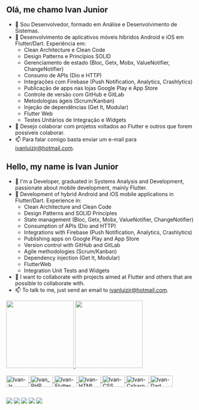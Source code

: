 ## Olá, me chamo Ivan Junior
- 👀 Sou Desenvolvedor, formado em Análise e Desenvolvimento de Sistemas.
- 🌱 Desenvolvimento de aplicativos móveis híbridos Android e iOS em Flutter/Dart. Experiência em:
  - Clean Architecture e Clean Code
  - Design Patterns e Princípios SOLID
  - Gerenciamento de estado (Bloc, Getx, Mobx, ValueNotifier, ChangeNotifier)
  - Consumo de APIs (Dio e HTTP)
  - Integrações com Firebase (Push Notification, Analytics, Crashlytics)
  - Publicação de apps nas lojas Google Play e App Store
  - Controle de versão com GitHub e GitLab
  - Metodologias ágeis (Scrum/Kanban)
  - Injeção de dependências (Get It, Modular)
  - Flutter Web
  - Testes Unitários de Integração e Widgets
- 💞️ Desejo colaborar com projetos voltados ao Flutter e outros que forem possíveis colaborar.
- 📫 Para falar comigo basta enviar um e-mail para ivanluizjr@hotmail.com.


## Hello, my name is Ivan Junior
- 👀 I'm a Developer, graduated in Systems Analysis and Development, passionate about mobile development, mainly Flutter.
- 🌱 Development of hybrid Android and iOS mobile applications in Flutter/Dart. Experience in:
  - Clean Architecture and Clean Code
  - Design Patterns and SOLID Principles
  - State management (Bloc, Getx, Mobx, ValueNotifier, ChangeNotifier)
  - Consumption of APIs (Dio and HTTP)
  - Integrations with Firebase (Push Notification, Analytics, Crashlytics)
  - Publishing apps on Google Play and App Store
  - Version control with GitHub and GitLab
  - Agile methodologies (Scrum/Kanban)
  - Dependency injection (Get It, Modular)
  - FlutterWeb
  - Integration Unit Tests and Widgets
- 💞️ I want to collaborate with projects aimed at Flutter and others that are possible to collaborate with.
- 📫 To talk to me, just send an email to ivanluizjr@hotmail.com.

<div align=>
  <a href="https://github.com/ivanluizjr">
  <img height="180em" src="https://github-readme-stats.vercel.app/api?username=ivanluizjr&show_icons=true&theme=radical&include_all_commits=true&count_private=true"/>
  <img height="180em" src="https://github-readme-stats.vercel.app/api/top-langs/?username=ivanluizjr&layout=compact&langs_count=7&theme=radical"/>
</div>

<div style="display: inline_block"><br>
  <img align="center" alt="Ivan-Js" height="30" width="60" src="https://img.shields.io/badge/JavaScript-F7DF1E?style=for-the-badge&logo=javascript&logoColor=black">
  <img align="center" alt="Ivan_PHP" height="30" width="60" src="https://img.shields.io/badge/PHP-777BB4?style=for-the-badge&logo=php&logoColor=white">
  <img align="center" alt="Ivan-Flutter" height="30" width="60" src="https://img.shields.io/badge/Flutter-02569B?style=for-the-badge&logo=flutter&logoColor=white">
  <img align="center" alt="Ivan-HTML" height="30" width="60" src="https://img.shields.io/badge/HTML5-E34F26?style=for-the-badge&logo=html5&logoColor=white">
  <img align="center" alt="Ivan-CSS" height="30" width="60" src="https://img.shields.io/badge/CSS3-1572B6?style=for-the-badge&logo=css3&logoColor=white">
  <img align="center" alt="Ivan-Csharp" height="30" width="60" src="https://img.shields.io/badge/C%23-239120?style=for-the-badge&logo=c-sharp&logoColor=white">
  <img align="center" alt="Ivan-Dart" height="30" width="60" src="https://img.shields.io/badge/Dart-0175C2?style=for-the-badge&logo=dart&logoColor=white">
</div>
  
##

<div> 
  <a href="https://www.youtube.com/channel/UCYOERw6eNKfIZNiUo3bOlgw" target="_blank"><img src="https://img.shields.io/badge/YouTube-FF0000?style=for-the-badge&logo=youtube&logoColor=white" target="_blank"></a>
  <a href="https://www.instagram.com/ivanjunior775/" target="_blank"><img src="https://img.shields.io/badge/-Instagram-%23E4405F?style=for-the-badge&logo=instagram&logoColor=white" target="_blank"></a>
 	<a href="https://www.twitch.tv/dookan_" target="_blank"><img src="https://img.shields.io/badge/Twitch-9146FF?style=for-the-badge&logo=twitch&logoColor=white" target="_blank"></a>
 </a> 
  <a href = "mailto:ivanluizpjr@gmail.com"><img src="https://img.shields.io/badge/-Gmail-%23333?style=for-the-badge&logo=gmail&logoColor=white" target="_blank"></a>
  <a href="https://www.linkedin.com/in/ivan-junior-407768134/" target="_blank"><img src="https://img.shields.io/badge/-LinkedIn-%230077B5?style=for-the-badge&logo=linkedin&logoColor=white" target="_blank"></a> 
</div>
<!---
ivanluizjr/ivanluizjr is a ✨ special ✨ repository because its `README.md` (this file) appears on your GitHub profile.
You can click the Preview link to take a look at your changes.
--->
